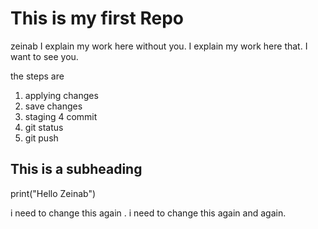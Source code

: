 # This is my first Repo
zeinab
I explain my work here without you.
I explain my work here that.
I want to see you.


the steps are 

1. applying changes
2. save changes
3. staging
4 commit
5. git status
6. git push
## This is a subheading

print("Hello Zeinab")

i need to change this again .
i need to change this again and again.
